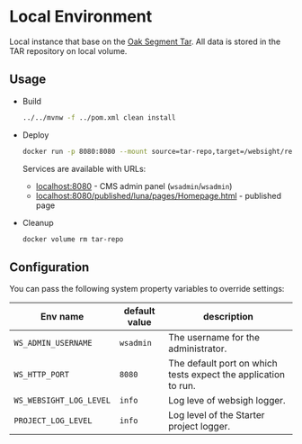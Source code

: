 # Local Environment

Local instance that base on the [Oak Segment Tar](https://jackrabbit.apache.org/oak/docs/nodestore/segment/overview.html).
All data is stored in the TAR repository on local volume.

## Usage

* Build
    ```bash
    ../../mvnw -f ../pom.xml clean install
    ```

* Deploy
    ```bash
    docker run -p 8080:8080 --mount source=tar-repo,target=/websight/repository ds/websight-cms-starter:latest
    ```

    Services are available with URLs:
    - [localhost:8080](http://localhost:8080/) - CMS admin panel (`wsadmin`/`wsadmin`)
    - [localhost:8080/published/luna/pages/Homepage.html](http://localhost:8080/published/luna/pages/Homepage.html) - published page

* Cleanup
    ```bash
    docker volume rm tar-repo
    ```

## Configuration

You can pass the following system property variables to override settings:

| Env name                 | default value  | description                                                        |
|--------------------------|----------------|--------------------------------------------------------------------|
| `WS_ADMIN_USERNAME`      | `wsadmin`      | The username for the administrator.                                |
| `WS_HTTP_PORT`           | `8080`         | The default port on which tests expect the application to run.     |
| `WS_WEBSIGHT_LOG_LEVEL`  | `info`         | Log leve of websigh logger.                                        |
| `PROJECT_LOG_LEVEL`      | `info`         | Log level of the Starter project logger.                           |